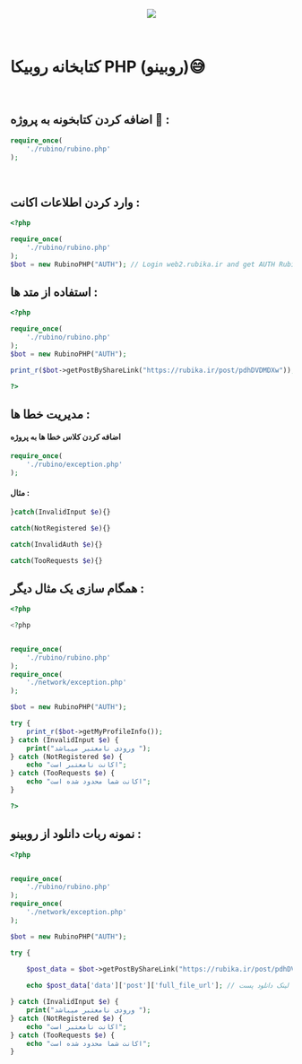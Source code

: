 <p align="center">
<a href='https://web.rubika.ir' target="_blank">
<img src='https://bahramali.ir/img/rubika.logo.svg'></img></a></p>
<br />
</p>

# کتابخانه روبیکا  PHP  (روبینو)😅
<br/>



## اضافه کردن کتابخونه به پروژه 🎊 :
```php
require_once(
    './rubino/rubino.php'
);
```

<br>

## وارد کردن اطلاعات اکانت  :
```php
<?php 

require_once(
    './rubino/rubino.php'
);
$bot = new RubinoPHP("AUTH"); // Login web2.rubika.ir and get AUTH Rubino Tab

```


## استفاده از متد ها  :
```php
<?php 

require_once(
    './rubino/rubino.php'
);
$bot = new RubinoPHP("AUTH");

print_r($bot->getPostByShareLink("https://rubika.ir/post/pdhDVDMDXw"));

?>


```

## مدیریت خطا ها :

#### اضافه کردن کلاس خطا ها به پروژه
```php
require_once(
    './rubino/exception.php'
);
```
#### مثال :

```php
}catch(InvalidInput $e){}

catch(NotRegistered $e){}

catch(InvalidAuth $e){}

catch(TooRequests $e){}
```


## همگام سازی یک مثال دیگر :
```php
<?php 

<?php


require_once(
    './rubino/rubino.php'
);
require_once(
    './network/exception.php'
);

$bot = new RubinoPHP("AUTH");

try {
    print_r($bot->getMyProfileInfo());
} catch (InvalidInput $e) {
    print("ورودی نامعتبر میباشد ");
} catch (NotRegistered $e) {
    echo "اکانت نامعتبر است";
} catch (TooRequests $e) {
    echo "اکانت شما محدود شده است";
}

?>


```


## نمونه ربات دانلود از روبینو :
```php
<?php


require_once(
    './rubino/rubino.php'
);
require_once(
    './network/exception.php'
);

$bot = new RubinoPHP("AUTH");

try {

    $post_data = $bot->getPostByShareLink("https://rubika.ir/post/pdhDVDMDXw");
    
    echo $post_data['data']['post']['full_file_url']; // لینک دانلود پست 

} catch (InvalidInput $e) {
    print("ورودی نامعتبر میباشد ");
} catch (NotRegistered $e) {
    echo "اکانت نامعتبر است";
} catch (TooRequests $e) {
    echo "اکانت شما محدود شده است";
}



``` 




